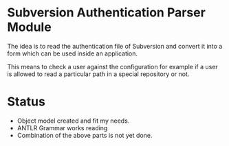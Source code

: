 Subversion Authentication Parser Module
=======================================

The idea is to read the authentication file of Subversion and convert it into
a form which can be used inside an application.

This means to check a user against the configuration for example if a user is
allowed to read a particular path in a special repository or not.

Status
======
- Object model created and fit my needs.
- ANTLR Grammar works reading
- Combination of the above parts is not yet done.
